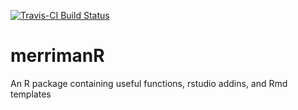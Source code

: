 [![Travis-CI Build Status](https://travis-ci.org/MerrimanLab/merrimanR.svg?branch=master)](https://travis-ci.org/MerrimanLab/merrimanR)
# merrimanR
An R package containing useful functions, rstudio addins, and Rmd templates
